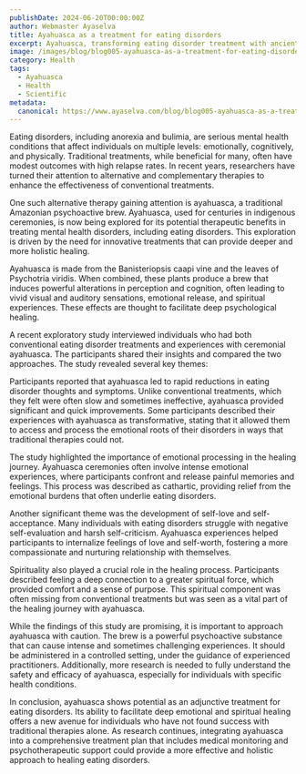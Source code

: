 ```yaml
---
publishDate: 2024-06-20T00:00:00Z
author: Webmaster Ayaselva
title: Ayahuasca as a treatment for eating disorders
excerpt: Ayahuasca, transforming eating disorder treatment with ancient wisdom
image: /images/blog/blog005-ayahuasca-as-a-treatment-for-eating-disorders.jpg
category: Health
tags:
  - Ayahuasca
  - Health
  - Scientific
metadata:
  canonical: https://www.ayaselva.com/blog/blog005-ayahuasca-as-a-treatment-for-eating-disorders
---
```


Eating disorders, including anorexia and bulimia, are serious mental health conditions that affect individuals on multiple levels: emotionally, cognitively, and physically. Traditional treatments, while beneficial for many, often have modest outcomes with high relapse rates. In recent years, researchers have turned their attention to alternative and complementary therapies to enhance the effectiveness of conventional treatments.

One such alternative therapy gaining attention is ayahuasca, a traditional Amazonian psychoactive brew. Ayahuasca, used for centuries in indigenous ceremonies, is now being explored for its potential therapeutic benefits in treating mental health disorders, including eating disorders. This exploration is driven by the need for innovative treatments that can provide deeper and more holistic healing.

Ayahuasca is made from the Banisteriopsis caapi vine and the leaves of Psychotria viridis. When combined, these plants produce a brew that induces powerful alterations in perception and cognition, often leading to vivid visual and auditory sensations, emotional release, and spiritual experiences. These effects are thought to facilitate deep psychological healing.

A recent exploratory study interviewed individuals who had both conventional eating disorder treatments and experiences with ceremonial ayahuasca. The participants shared their insights and compared the two approaches. The study revealed several key themes:

Participants reported that ayahuasca led to rapid reductions in eating disorder thoughts and symptoms. Unlike conventional treatments, which they felt were often slow and sometimes ineffective, ayahuasca provided significant and quick improvements. Some participants described their experiences with ayahuasca as transformative, stating that it allowed them to access and process the emotional roots of their disorders in ways that traditional therapies could not.

The study highlighted the importance of emotional processing in the healing journey. Ayahuasca ceremonies often involve intense emotional experiences, where participants confront and release painful memories and feelings. This process was described as cathartic, providing relief from the emotional burdens that often underlie eating disorders.

Another significant theme was the development of self-love and self-acceptance. Many individuals with eating disorders struggle with negative self-evaluation and harsh self-criticism. Ayahuasca experiences helped participants to internalize feelings of love and self-worth, fostering a more compassionate and nurturing relationship with themselves.

Spirituality also played a crucial role in the healing process. Participants described feeling a deep connection to a greater spiritual force, which provided comfort and a sense of purpose. This spiritual component was often missing from conventional treatments but was seen as a vital part of the healing journey with ayahuasca.

While the findings of this study are promising, it is important to approach ayahuasca with caution. The brew is a powerful psychoactive substance that can cause intense and sometimes challenging experiences. It should be administered in a controlled setting, under the guidance of experienced practitioners. Additionally, more research is needed to fully understand the safety and efficacy of ayahuasca, especially for individuals with specific health conditions.

In conclusion, ayahuasca shows potential as an adjunctive treatment for eating disorders. Its ability to facilitate deep emotional and spiritual healing offers a new avenue for individuals who have not found success with traditional therapies alone. As research continues, integrating ayahuasca into a comprehensive treatment plan that includes medical monitoring and psychotherapeutic support could provide a more effective and holistic approach to healing eating disorders.

